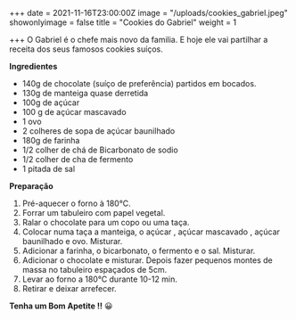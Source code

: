 +++
date = 2021-11-16T23:00:00Z
image = "/uploads/cookies_gabriel.jpeg"
showonlyimage = false
title = "Cookies do Gabriel"
weight = 1

+++
O Gabriel é o chefe mais novo da familia. E hoje ele vai partilhar a receita dos seus famosos cookies suíços.

**Ingredientes**

* 140g de chocolate (suíço de preferência) partidos em bocados.
* 130g de manteiga quase derretida
* 100g de açúcar
* 100 g de açúcar mascavado
* 1 ovo
* 2 colheres de sopa de açúcar baunilhado
* 180g de farinha
* 1/2 colher de chá de Bicarbonato de sodio
* 1/2 colher de cha de fermento
* 1 pitada de sal

**Preparação**

1. Pré-aquecer o forno à 180°C.
2. Forrar um tabuleiro com papel vegetal.
3. Ralar o chocolate para um copo ou uma taça.
4. Colocar numa taça a manteiga, o açúcar , açúcar mascavado , açúcar baunilhado e ovo. Misturar.
5. Adicionar a farinha, o bicarbonato, o fermento e o sal. Misturar.
6. Adicionar o chocolate e misturar. Depois fazer pequenos montes de massa no tabuleiro espaçados de 5cm.
7. Levar ao forno a 180°C durante 10-12 min.
8. Retirar e deixar arrefecer.

**Tenha um Bom Apetite !!** 😀